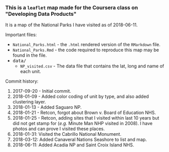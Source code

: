 ### This is a `leaflet` map made for the Coursera class on "Developing Data Products"

It is a map of the National Parks I have visited as of 2018-06-11.

Important files:

* `National_Parks.html` - the `.html` rendered version of the `RMarkdown` file.
* `National_Parks.Rmd` - the code required to reproduce this map may be found in the  file.
* <kbd>data/</kbd>
  * `NP_visited.csv` - The data file that contains the lat, long and name of each unit.

Commit history:

1. 2017-09-20 - Initial commit.
1. 2018-01-09 - Added color coding of unit by type, and also added clustering layer.
1. 2018-01-13 - Added Saguaro NP.
1. 2018-01-21 - Retcon, forgot about Brown v. Board of Education NHS.
1. 2018-01-25 - Retcon, adding sites that I visited within last 10 years but did not get stamp for (*e.g.* Minute Man NHP visited in 2008). I have photos and can prove I visited these places.
1. 2018-01-31: Visited the Cabrillo National Monument.
1. 2018-03-12: Added Canaveral Nations Seashore to list and map.
1. 2018-06-11: Added Acadia NP and Saint Croix Island NHS.
